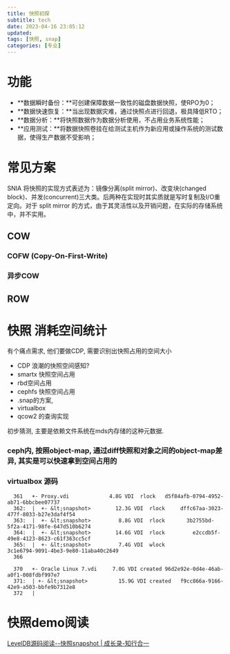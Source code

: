 ```yaml
---
title: 快照初探
subtitle: tech
date: 2023-04-16 23:05:12
updated:
tags: [快照, snap]
categories: [专业]
---
```



# 功能


-   **数据瞬时备份：**可创建保障数据一致性的磁盘数据快照，使RPO为0；
-   **数据快速恢复：**当出现数据灾难，通过快照点进行回退，极具降低RTO；
-   **数据分析：**将快照数据作为数据分析使用，不占用业务系统性能；
-   **应用测试：**将数据快照卷挂在给测试主机作为新应用或操作系统的测试数据，使得生产数据不受影响；

# 常见方案

SNIA 将快照的实现方式表述为：镜像分离(split mirror)、改变块(changed block)、并发(concurrent)三大类。后两种在实现时其实质就是写时复制及I/O重定向。对于 split mirror 的方式，由于其灵活性以及开销问题，在实际的存储系统中，并不实用。

## COW

### COFW (**Copy-On-First-Write**)

### 异步COW



## ROW



# 快照 消耗空间统计

有个痛点需求, 他们要做CDP, 需要识别出快照占用的空间大小


* CDP  浪潮的快照空间感知? 
* smartx 快照空间占用
* rbd空间占用
* cephfs 快照空间占用
* .snap的方案, 
* virtualbox
* qcow2 的查询实现



初步猜测, 主要是依赖文件系统在mds内存储的这种元数据.

### ceph内, 按照object-map, 通过diff快照和对象之间的object-map差异, 其实是可以快速拿到空间占用的



### virtualbox 源码

```
  361   +- Proxy.vdi             4.8G VDI  rlock   d5f84afb-0794-4952-ab71-6bbcbee07737
  362:  |  +- &lt;snapshot>        12.3G VDI  rlock     dffc67aa-3023-477f-8033-b27e3daf4f54
  363:  |  +- &lt;snapshot>         8.8G VDI  rlock       3b2755bd-5f2a-4171-98fe-647d510b6274
  364:  |  +- &lt;snapshot>        14.6G VDI  rlock         e2ccdb5f-49e8-4123-8623-c61f363cc5cf
  365:  |  +- &lt;snapshot>         7.4G VDI  wlock           3c1e6794-9091-4be3-9e80-11aba40c2649
  366  

  370   +- Oracle Linux 7.vdi     7.0G VDI created 96d2e92e-0d4e-46ab-a0f1-008fdbf997e7
  371:  | +- &lt;snapshot>          15.9G VDI created   f9cc866a-9166-42e9-a503-bbfe9b7312e8
  372   |
```


# 快照demo阅读




[LevelDB源码阅读\-\-快照snapshot \| 成长录\-知行合一](https://www.a-programmer.top/2020/04/19/LevelDB%E6%BA%90%E7%A0%81%E9%98%85%E8%AF%BB--%E5%BF%AB%E7%85%A7snapshot/)